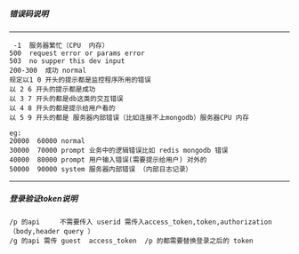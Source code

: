 #####  错误码说明

---
 
     -1  服务器繁忙（CPU  内存）
    500  request error or params error
	503  no supper this dev input
	200-300  成功 normal
   	规定以1 0 开头的提示都是监控程序所用的错误
   	以 2 6 开头的提示都是成功
   	以 3 7 开头的都是db这类的交互错误
   	以 4 8 开头的都是提示给用户看的
   	以 5 9 开头的都是 服务器内部错误（比如连接不上mongodb）服务器CPU 内存
   
	eg:
	20000  60000 normal
	30000  70000 prompt 业务中的逻辑错误比如 redis mongodb 错误
	40000  80000 prompt 用户输入错误(需要提示给用户) 对外的
	50000  90000 system 服务器内部错误 （内部日志记录）
	
---

#####  登录验证token说明

	/p 的api 	不需要传入 userid 需传入access_token,token,authorization（body,header query ）
	/g 的api	需传 guest  access_token  /p 的都需要替换登录之后的 token 
